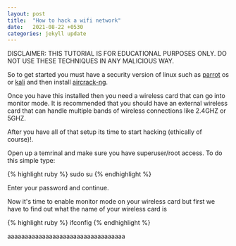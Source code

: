 ```yaml
---
layout: post
title:  "How to hack a wifi network"
date:   2021-08-22 +0530
categories: jekyll update
---
```


DISCLAIMER: THIS TUTORIAL IS FOR EDUCATIONAL PURPOSES ONLY. DO NOT USE THESE TECHNIQUES IN ANY MALICIOUS WAY.

So to get started you must have a security version of linux such as [parrot][parrot os link] os or [kali][kali linux link] and then install [aircrack-ng].

Once you have this installed then you need a wireless card that can go into monitor mode. It is recommended that you should have an external wireless card that can handle multiple bands of wireless connections like 2.4GHZ or 5GHZ.

After you have all of that setup its time to start hacking (ethically of course)!.

Open up a temrinal and make sure you have superuser/root access. To do this simple type: 

{% highlight ruby %}
sudo su
{% endhighlight %}

Enter your password and continue.

Now it's time to enable monitor mode on your wireless card but first we have to find out what the name of your wireless card is

{% highlight ruby %}
ifconfig
{% endhighlight %}


aaaaaaaaaaaaaaaaaaaaaaaaaaaaaaaaaa


[parrot os link]: https://www.parrotsec.org
[kali linux link]: https://www.kali.org
[aircrack-ng]: https://www.aircrack-ng.org